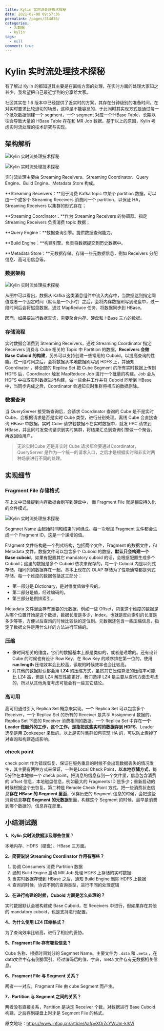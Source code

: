 ```yaml
---
title: Kylin 实时流处理技术探秘
date: 2021-02-08 09:57:36
permalink: /pages/314d36/
categories: 
  - 大数据
  - kylin
tags: 
  - null
comment: true
---
```

# Kylin 实时流处理技术探秘

有了解过 Kylin 的都知道其主要是在离线方面的处理，在实时方面的处理大家知之甚少，我希望把自己最近学到的分享给大家。

社区其实在 1.6 版本中已经提供了近实时的方案，其存在分钟级别的准备时间，在对实时要求比较迫切的场景，这种是不能容忍的，于此同时其实现方式是通过每一个批次数据创建一个 segment，一个 segment 对应一个 HBase Table，长期以往会导致大量的 HBase Table 存在和 MR Job 数据。基于以上的原因，Kylin 考虑实时流处理的技术研究与实现。

## 架构解析

![Kylin 实时流处理技术探秘](https://tva1.sinaimg.cn/large/00831rSTly1gcrdhitsskj30sg0fn435.jpg)

![Kylin 实时流处理技术探秘](https://tva1.sinaimg.cn/large/00831rSTly1gcrdhtl7nuj30sg0fjgq1.jpg)

实时流处理主要由 Streaming Receivers、Streaming Coordinator、Query Engine、Build Engine、Metadata Store 构成。

**Streaming Receivers：**用于消费 Kafka topic 中某个 partition 数据，可以由一个或多个 Streaming Receivers 消费同一个 partition，以保证 HA，Streaming Receivers 以集群的形式存在；

**Streaming Coordinator：**作为 Streaming Receivers 的协调器。指定 Streaming Receivers 负责消费 topic 数据；

**Query Engine：**数据查询引擎。提供数据查询能力。

**Build Engine：**构建引擎。负责将数据提交到历史数据中。

**Metadata Store：**元数据存储。存储一些元数据信息，例如 Receivers 分配信息、高可用信息等。

### 数据架构

![Kylin 实时流处理技术探秘](https://tva1.sinaimg.cn/large/00831rSTly1gcrdi3jckqj30sg0f9agp.jpg)

从图中可以看出，数据从 Kafka 这类消息组件中流入内存中，当数据达到指定阈值或者一个固定时间（默认是一个小时）之后，会将内存数据刷写到硬盘中，过一段时间后会将磁盘数据，通过 MapReduce 任务，将数据同步到 HBase。

因而，如果要进行数据查询，需要聚合内存、硬盘和 HBase 三方的数据。

### 存储流程

实时数据会消费到 Streaming Receivers，通过 Streaming Coordinator 指定 Receivers 消费与 Cube 相关的 Topic 中 Partition 的数据，**Receivers 会做 Base Cuboid 的构建**，另外可以支持创建一些常用的 Cuboid，以提高查询的性能。过一段时间之后，会将数据从本地数据刷写到 HDFS 上，并通知 Coordinator ，待全部的 Replica Set 把 Cube Segment 的所有实时数据上传到 HDFS 后，Coordinator 触发 MapReduce Job 进行一个批量的构建。Job 会从 HDFS 中拉取实时数据进行构建，做一些合并工作并将 Cuboid 同步到 HBase 中，当同步完成之后，Coordinator 会通知实时集群将相应的数据删除。

### 数据查询

当 QueryServer 接受新查询后，会请求 Coordinator 查询的 Cube 是不是实时 Cube，会根据请求是否是实时 Cube 类型，进行分别处理。离线 Cube 会直接查询 HBase 中数据，实时 Cube 请求若数据不在实时数据中，就发 RPC 请求到 HBase，并且同时发查询请求到实时集群，将结果汇总到查询引擎做一个聚合，再返回给用户。

> 无论实时Cube 还是非实时 Cube 请求都会要通过Coordinator，QueryServer 是作为一个统一的请求入口，之后才是根据实时和非实时两种场景进行不同的处理。

## 实现细节

###  Fragment File 存储格式

在上文中已经提到内存数据会刷写到硬盘中， 而 Fragment File 就是相应持久化的文件模式。

![Kylin 实时流处理技术探秘](https://tva1.sinaimg.cn/large/00831rSTly1gcrdi7k9cpj30sg0g4qaw.jpg)

Segmnet Name 由起始时间和结束时间组成。每一次增加 Fragment 文件都会生成一个 Fragment ID，这是一个递增的值。

Fragment 文件结构是一个列式结构，包括两个文件，Fragment 的数据文件，和 Metadata 文件。数据文件可以包含多个 Cuboid 的数据，**默认只会构建一个 Base cuboid**，如果有配置其它 mandatory cuboid 的话，会根据配置生成多个 Cuboid；这里的数据是多个 Cuboid 依次来保存的，每一个 Cuboid 内是以列式存储，相同列的数据存在一起。基本上现在的 OLAP 存储为了性能通常都是列式存储。每一个维度的数据包括这三部分：

- 第一部分是 Dictionary，是对维度值做字典的。
- 第二部分是值，经过编码的。
- 第三部分是倒排索引。

Metadata 文件里面存有重要的元数据，例如一些 Offset，包含这个维度的数据是从哪个位置开始是这个数据，数据长度是多少，Index，也就是反向索引的长度是多少等等，方便以后查询的时候比较快的定位到。元数据还包含一些压缩信息，指定了数据文件是用什么样的方法进行压缩的。

### 压缩

- 像时间相关的维度，它们的数据基本上都是类似的，或者是递增的。还有设计 Cube 的时候也有设计 Row Key，在 Row Key 的顺序排在第一位的，使用 **run length** 压缩效率会比较高，读取的时候效率也会比较高。
- 对其他的数据默认都会用 **LZ4** 的压缩方式，虽然其它压缩算法的压缩率可能比 LZ4 高，但是 LZ4 解压性能更好，我们选择 LZ4 是主要从查询方面去考虑的，所以从其他角度考虑可能会有一些其它结论。

### 高可用

高可用通过引入 Replica Set 概念来实现。一个 Replica Set 可以包含多个 Receiver，一个 Replica Set 的所有的 Receiver 是共享 Assignment 数据的，Replica Set 下面的 Receiver 消费相同的数据。一个 Replica Set 中存在**一个 Leader 做额外的工作，这个工作，是指把这些实时的数据存到 HDFS**，Leader 选举是用 Zookeeper 来做的。以上是实时集群如何实现 HA 的，可以防止宕掉了对查询和构建造成影响。

### check point

check point 作为错误恢复、保证在服务重启的时候不会出现数据丢失的情况发生，其主要有两种方式来保证，一种是Local Check Point，**以本地存储方式**，每5分钟在本地做一个 check point，把消息的信息存到一个文件里，信息包含消费的 offset 信息，本地磁盘信息，例如最大的 Fragments ID 是多少；重新启动的时候根据这个去恢复。第二种是 Remote Check Point 方式，把一些消费状态信息**存在 HBase 的 Segment 里面**，保存历史的 Segment 信息的时候，会把这些消费信息**存在 Segment 的元数据**里面，构建这个 Segment 的时候，最早是消费到哪个数据的，信息存在那里。

## 小结测试题

**1、Kylin 实时流数据涉及哪些位置？**

本地内存、HDFS（硬盘）、HBase 三方面。

**2、简要说说 Streaming Coordinator 作用有哪些？**

1. 协调 Consumers 消费 Partition 数据
2. 通知 Build Engine 启动 MR Job 处理 HDFS 上存储的实时数据
3. 当实时数据存储到 HBase 之后，通知 Build Engine 删除 HDFS 上数据
4. 查询的时候，协调不同的查询类型，进行不同的处理逻辑

**3、在进行构建的时候，Cuboid 方面是怎么处理的？**

实时数据默认会被构建成 Base Cuboid，在 Receivers 中进行，但如果存在其他的 mandatory cuboid，也是支持进行配置。

**4、为什么使用 LZ4 压缩格式？**

为了查询效率比较高，进行了相应的妥协。

**5、Fragment File 存有哪些信息？**

Cube 名称、根据时间划分的 Segmnet Name、主要文件为 `.data` 和 `.meta` ，在data文件中存有倒排索引、经过编码后的值、字典，meta 文件存有元数据相关信息。

**6、Fragment File 与 Segment 关系？**

两者一一对应，Fragment File 由 cube Segment 而产生。

**7、Partition 与 Segment 之间的关系？**

两者没有直接关系，Partition 是决定 Receiver 个数，对数据进行 Base Cuboid 构建，之后存到硬盘上时才是 Segment File 的格式。

原文地址：https://www.infoq.cn/article/AafpvXOrZcYWUm-kIkVi